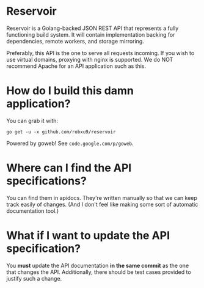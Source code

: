 Reservoir
=========
Reservoir is a Golang-backed JSON REST API that represents a fully functioning build system.
It will contain implementation backing for dependencies, remote workers, and storage mirroring.

Preferably, this API is the one to serve all requests incoming. If you wish to use virtual domains,
proxying with nginx is supported. We do NOT recommend Apache for an API application such as this.

How do I build this damn application?
=====================================
You can grab it with:

	go get -u -x github.com/robxu9/reservoir
	
Powered by goweb! See `code.google.com/p/goweb`.

Where can I find the API specifications?
========================================
You can find them in apidocs. They're written manually so that we can keep track easily of changes.
(And I don't feel like making some sort of automatic documentation tool.)

What if I want to update the API specification?
===============================================
You **must** update the API documentation **in the same commit** as the one that changes the API. Additionally, there should be test cases provided to justify such a change.